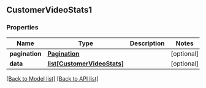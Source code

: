 ## CustomerVideoStats1

### Properties
Name | Type | Description | Notes
------------ | ------------- | ------------- | -------------
**pagination** | [**Pagination**](#Pagination) |  | [optional] 
**data** | [**list[CustomerVideoStats]**](#CustomerVideoStats) |  | [optional] 

[[Back to Model list]](#documentation-for-models) [[Back to API list]](#documentation-for-api-endpoints)


